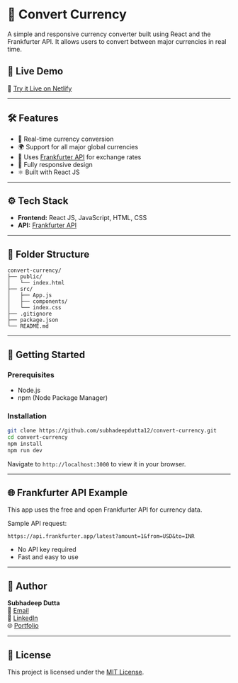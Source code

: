 # 💱 Convert Currency

A simple and responsive currency converter built using React and the Frankfurter API. It allows users to convert between major currencies in real time.

## 🚀 Live Demo

🔗 [Try it Live on Netlify](https://devsubha-currencyconvert.netlify.app/)

---

## 🛠 Features

- 🔁 Real-time currency conversion
- 🌍 Support for all major global currencies
- 🧮 Uses [Frankfurter API](https://www.frankfurter.app/) for exchange rates
- 📱 Fully responsive design
- ⚛️ Built with React JS

---

## ⚙️ Tech Stack

- **Frontend:** React JS, JavaScript, HTML, CSS
- **API:** [Frankfurter API](https://www.frankfurter.app/)

---

## 📁 Folder Structure

```plaintext
convert-currency/
├── public/
│   └── index.html
├── src/
│   ├── App.js
│   ├── components/
│   └── index.css
├── .gitignore
├── package.json
└── README.md
```

---

## 🧪 Getting Started

### Prerequisites

- Node.js
- npm (Node Package Manager)

### Installation

```bash
git clone https://github.com/subhadeepdutta12/convert-currency.git
cd convert-currency
npm install
npm run dev
```

Navigate to `http://localhost:3000` to view it in your browser.

---

## 🌐 Frankfurter API Example

This app uses the free and open Frankfurter API for currency data.

Sample API request:
```
https://api.frankfurter.app/latest?amount=1&from=USD&to=INR
```

- No API key required
- Fast and easy to use

---

## 👤 Author

**Subhadeep Dutta**  
📧 [Email](mailto:subhadeep12102001@gmail.com)  
🔗 [LinkedIn](https://www.linkedin.com/in/subhadeepdutta2001/)  
🌐 [Portfolio](https://devsubhadeep.netlify.app/)

---

## 📄 License

This project is licensed under the [MIT License](LICENSE).
